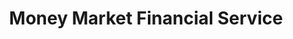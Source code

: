 ---
title: Money Market Financial Service
slug: money-market-financial-service
updated-on: '2024-05-30T13:44:31.749Z'
created-on: '2024-05-30T13:41:46.671Z'
published-on: '2024-05-30T13:54:32.469Z'
f_city-state-2:
- cms/city/capitola-ca.md
- cms/city/hattiesburg-ms.md
- cms/city/laurel-ms.md
f_locations:
- cms/payday-loan/money-market-financial-service-21339.md
- cms/payday-loan/money-market-financial-service-21340.md
- cms/payday-loan/money-market-financial-service-21341.md
- cms/payday-loan/money-market-financial-service-21342.md
- cms/payday-loan/money-market-financial-service-21343.md
f_states:
- cms/state/california.md
- cms/state/mississippi.md
layout: '[company].html'
tags: company
---